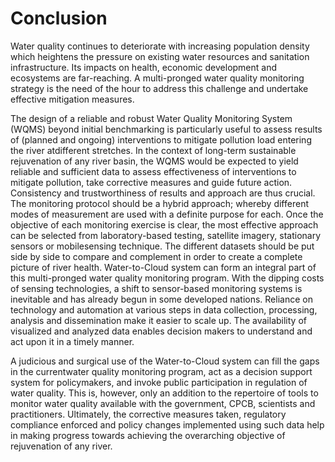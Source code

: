 # Conclusion

Water quality continues to deteriorate with increasing population density which heightens the pressure on existing water resources and sanitation infrastructure. Its impacts on health, economic development and ecosystems are far-reaching. A multi-pronged water quality monitoring strategy is the need of the hour to address this challenge and undertake effective mitigation measures.

The design of a reliable and robust Water Quality Monitoring System \(WQMS\) beyond initial benchmarking is particularly useful to assess results of \(planned and ongoing\) interventions to mitigate pollution load entering the river atdifferent stretches. In the context of long-term sustainable rejuvenation of any river basin, the WQMS would be expected to yield reliable and sufficient data to assess effectiveness of interventions to mitigate pollution, take corrective measures and guide future action. Consistency and trustworthiness of results and approach are thus crucial. The monitoring protocol should be a hybrid approach; whereby different modes of measurement are used with a definite purpose for each. Once the objective of each monitoring exercise is clear, the most effective approach can be selected from laboratory-based testing, satellite imagery, stationary sensors or mobilesensing technique. The different datasets should be put side by side to compare and complement in order to create a complete picture of river health. Water-to-Cloud system can form an integral part of this multi-pronged water quality monitoring program. With the dipping costs of sensing technologies, a shift to sensor-based monitoring systems is inevitable and has already begun in some developed nations. Reliance on technology and automation at various steps in data collection, processing, analysis and dissemination make it easier to scale up. The availability of visualized and analyzed data enables decision makers to understand and act upon it in a timely manner.

A judicious and surgical use of the Water-to-Cloud system can fill the gaps in the currentwater quality monitoring program, act as a decision support system for policymakers, and invoke public participation in regulation of water quality. This is, however, only an addition to the repertoire of tools to monitor water quality available with the government, CPCB, scientists and practitioners. Ultimately, the corrective measures taken, regulatory compliance enforced and policy changes implemented using such data help in making progress towards achieving the overarching objective of rejuvenation of any river.

